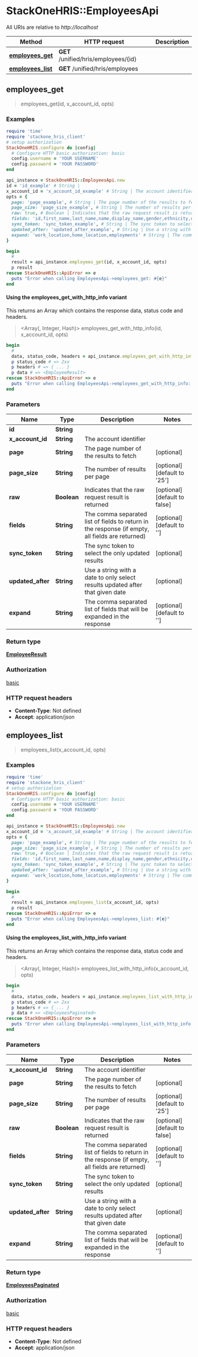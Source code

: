 # StackOneHRIS::EmployeesApi

All URIs are relative to *http://localhost*

| Method | HTTP request | Description |
| ------ | ------------ | ----------- |
| [**employees_get**](EmployeesApi.md#employees_get) | **GET** /unified/hris/employees/{id} |  |
| [**employees_list**](EmployeesApi.md#employees_list) | **GET** /unified/hris/employees |  |


## employees_get

> <EmployeeResult> employees_get(id, x_account_id, opts)



### Examples

```ruby
require 'time'
require 'stackone_hris_client'
# setup authorization
StackOneHRIS.configure do |config|
  # Configure HTTP basic authorization: basic
  config.username = 'YOUR USERNAME'
  config.password = 'YOUR PASSWORD'
end

api_instance = StackOneHRIS::EmployeesApi.new
id = 'id_example' # String | 
x_account_id = 'x_account_id_example' # String | The account identifier
opts = {
  page: 'page_example', # String | The page number of the results to fetch
  page_size: 'page_size_example', # String | The number of results per page
  raw: true, # Boolean | Indicates that the raw request result is returned
  fields: 'id,first_name,last_name,name,display_name,gender,ethnicity,date_of_birth,birthday,marital_status,avatar_url,personal_email,personal_phone_number,work_email,work_phone_number,job_title,department,manager_id,hire_date,start_date,tenure,work_anniversary,employment_type,employment_status,termination_date,company_name,home_country_location,work_country_location', # String | The comma separated list of fields to return in the response (if empty, all fields are returned)
  sync_token: 'sync_token_example', # String | The sync token to select the only updated results
  updated_after: 'updated_after_example', # String | Use a string with a date to only select results updated after that given date
  expand: 'work_location,home_location,employments' # String | The comma separated list of fields that will be expanded in the response
}

begin
  # 
  result = api_instance.employees_get(id, x_account_id, opts)
  p result
rescue StackOneHRIS::ApiError => e
  puts "Error when calling EmployeesApi->employees_get: #{e}"
end
```

#### Using the employees_get_with_http_info variant

This returns an Array which contains the response data, status code and headers.

> <Array(<EmployeeResult>, Integer, Hash)> employees_get_with_http_info(id, x_account_id, opts)

```ruby
begin
  # 
  data, status_code, headers = api_instance.employees_get_with_http_info(id, x_account_id, opts)
  p status_code # => 2xx
  p headers # => { ... }
  p data # => <EmployeeResult>
rescue StackOneHRIS::ApiError => e
  puts "Error when calling EmployeesApi->employees_get_with_http_info: #{e}"
end
```

### Parameters

| Name | Type | Description | Notes |
| ---- | ---- | ----------- | ----- |
| **id** | **String** |  |  |
| **x_account_id** | **String** | The account identifier |  |
| **page** | **String** | The page number of the results to fetch | [optional] |
| **page_size** | **String** | The number of results per page | [optional][default to &#39;25&#39;] |
| **raw** | **Boolean** | Indicates that the raw request result is returned | [optional][default to false] |
| **fields** | **String** | The comma separated list of fields to return in the response (if empty, all fields are returned) | [optional][default to &#39;&#39;] |
| **sync_token** | **String** | The sync token to select the only updated results | [optional] |
| **updated_after** | **String** | Use a string with a date to only select results updated after that given date | [optional] |
| **expand** | **String** | The comma separated list of fields that will be expanded in the response | [optional][default to &#39;&#39;] |

### Return type

[**EmployeeResult**](EmployeeResult.md)

### Authorization

[basic](../README.md#basic)

### HTTP request headers

- **Content-Type**: Not defined
- **Accept**: application/json


## employees_list

> <EmployeesPaginated> employees_list(x_account_id, opts)



### Examples

```ruby
require 'time'
require 'stackone_hris_client'
# setup authorization
StackOneHRIS.configure do |config|
  # Configure HTTP basic authorization: basic
  config.username = 'YOUR USERNAME'
  config.password = 'YOUR PASSWORD'
end

api_instance = StackOneHRIS::EmployeesApi.new
x_account_id = 'x_account_id_example' # String | The account identifier
opts = {
  page: 'page_example', # String | The page number of the results to fetch
  page_size: 'page_size_example', # String | The number of results per page
  raw: true, # Boolean | Indicates that the raw request result is returned
  fields: 'id,first_name,last_name,name,display_name,gender,ethnicity,date_of_birth,birthday,marital_status,avatar_url,personal_email,personal_phone_number,work_email,work_phone_number,job_title,department,manager_id,hire_date,start_date,tenure,work_anniversary,employment_type,employment_status,termination_date,company_name,home_country_location,work_country_location', # String | The comma separated list of fields to return in the response (if empty, all fields are returned)
  sync_token: 'sync_token_example', # String | The sync token to select the only updated results
  updated_after: 'updated_after_example', # String | Use a string with a date to only select results updated after that given date
  expand: 'work_location,home_location,employments' # String | The comma separated list of fields that will be expanded in the response
}

begin
  # 
  result = api_instance.employees_list(x_account_id, opts)
  p result
rescue StackOneHRIS::ApiError => e
  puts "Error when calling EmployeesApi->employees_list: #{e}"
end
```

#### Using the employees_list_with_http_info variant

This returns an Array which contains the response data, status code and headers.

> <Array(<EmployeesPaginated>, Integer, Hash)> employees_list_with_http_info(x_account_id, opts)

```ruby
begin
  # 
  data, status_code, headers = api_instance.employees_list_with_http_info(x_account_id, opts)
  p status_code # => 2xx
  p headers # => { ... }
  p data # => <EmployeesPaginated>
rescue StackOneHRIS::ApiError => e
  puts "Error when calling EmployeesApi->employees_list_with_http_info: #{e}"
end
```

### Parameters

| Name | Type | Description | Notes |
| ---- | ---- | ----------- | ----- |
| **x_account_id** | **String** | The account identifier |  |
| **page** | **String** | The page number of the results to fetch | [optional] |
| **page_size** | **String** | The number of results per page | [optional][default to &#39;25&#39;] |
| **raw** | **Boolean** | Indicates that the raw request result is returned | [optional][default to false] |
| **fields** | **String** | The comma separated list of fields to return in the response (if empty, all fields are returned) | [optional][default to &#39;&#39;] |
| **sync_token** | **String** | The sync token to select the only updated results | [optional] |
| **updated_after** | **String** | Use a string with a date to only select results updated after that given date | [optional] |
| **expand** | **String** | The comma separated list of fields that will be expanded in the response | [optional][default to &#39;&#39;] |

### Return type

[**EmployeesPaginated**](EmployeesPaginated.md)

### Authorization

[basic](../README.md#basic)

### HTTP request headers

- **Content-Type**: Not defined
- **Accept**: application/json

